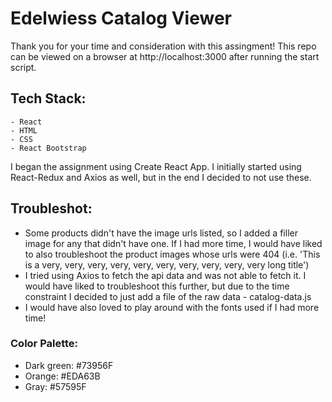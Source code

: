 # Edelwiess Catalog Viewer

Thank you for your time and consideration with this assingment!
This repo can be viewed on a browser at http://localhost:3000 after running the start script.

## Tech Stack: 
    - React
    - HTML
    - CSS
    - React Bootstrap

I began the assignment using Create React App. I initially started using React-Redux and Axios as well, but in the end I decided to not use these. 

## Troubleshot: 
- Some products didn't have the image urls listed, so I added a filler image for any that didn't have one. If I had more time, I would have liked to also troubleshoot the product images whose urls were 404 (i.e. 'This is a very, very, very, very, very, very, very, very, very, very long title') 
- I tried using Axios to fetch the api data and was not able to fetch it. I would have liked to troubleshoot this further, but due to the time constraint I decided to just add a file of the raw data - catalog-data.js
- I would have also loved to play around with the fonts used if I had more time!

### Color Palette: 
- Dark green: #73956F
- Orange: #EDA63B
- Gray: #57595F
